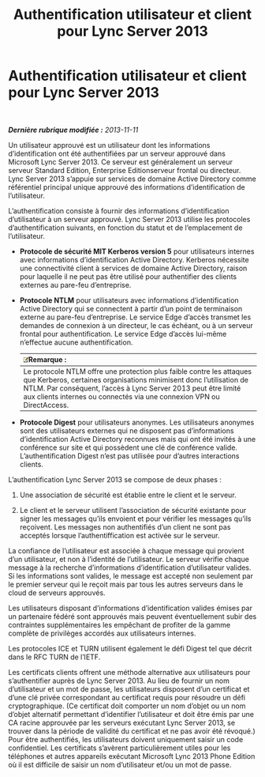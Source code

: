 ﻿---
title: Authentification utilisateur et client pour Lync Server 2013
TOCTitle: Authentification utilisateur et client pour Lync Server 2013
ms:assetid: 77f4b62a-f75c-424d-8f02-a6519090015d
ms:mtpsurl: https://technet.microsoft.com/fr-fr/library/Dn481132(v=OCS.15)
ms:contentKeyID: 59679141
ms.date: 05/20/2016
mtps_version: v=OCS.15
ms.translationtype: HT
---

# Authentification utilisateur et client pour Lync Server 2013

 

_**Dernière rubrique modifiée :** 2013-11-11_

Un utilisateur approuvé est un utilisateur dont les informations d’identification ont été authentifiées par un serveur approuvé dans Microsoft Lync Server 2013. Ce serveur est généralement un serveur serveur Standard Edition, Enterprise Editionserveur frontal ou directeur. Lync Server 2013 s’appuie sur services de domaine Active Directory comme référentiel principal unique approuvé des informations d’identification de l’utilisateur.

L’authentification consiste à fournir des informations d’identification d’utilisateur à un serveur approuvé. Lync Server 2013 utilise les protocoles d’authentification suivants, en fonction du statut et de l’emplacement de l’utilisateur.

  - **Protocole de sécurité MIT Kerberos version 5** pour utilisateurs internes avec informations d’identification Active Directory. Kerberos nécessite une connectivité client à services de domaine Active Directory, raison pour laquelle il ne peut pas être utilisé pour authentifier des clients externes au pare-feu d’entreprise.

  - **Protocole NTLM** pour utilisateurs avec informations d’identification Active Directory qui se connectent à partir d’un point de terminaison externe au pare-feu d’entreprise. Le service Edge d’accès transmet les demandes de connexion à un directeur, le cas échéant, ou à un serveur frontal pour authentification. Le service Edge d’accès lui-même n’effectue aucune authentification.
    
    <table>
    <thead>
    <tr class="header">
    <th><img src="images/Gg398920.note(OCS.15).gif" title="note" alt="note" />Remarque :</th>
    </tr>
    </thead>
    <tbody>
    <tr class="odd">
    <td>Le protocole NTLM offre une protection plus faible contre les attaques que Kerberos, certaines organisations minimisent donc l’utilisation de NTLM. Par conséquent, l’accès à Lync Server 2013 peut être limité aux clients internes ou connectés via une connexion VPN ou DirectAccess.</td>
    </tr>
    </tbody>
    </table>


  - **Protocole Digest** pour utilisateurs anonymes. Les utilisateurs anonymes sont des utilisateurs externes qui ne disposent pas d’informations d’identification Active Directory reconnues mais qui ont été invités à une conférence sur site et qui possèdent une clé de conférence valide. L’authentification Digest n’est pas utilisée pour d’autres interactions clients.

L’authentification Lync Server 2013 se compose de deux phases :

1.  Une association de sécurité est établie entre le client et le serveur.

2.  Le client et le serveur utilisent l’association de sécurité existante pour signer les messages qu’ils envoient et pour vérifier les messages qu’ils reçoivent. Les messages non authentifiés d’un client ne sont pas acceptés lorsque l’authentiffication est activée sur le serveur.

La confiance de l’utilisateur est associée à chaque message qui provient d’un utilisateur, et non à l’identité de l’utilisateur. Le serveur vérifie chaque message à la recherche d’informations d’identification d’utilisateur valides. Si les informations sont valides, le message est accepté non seulement par le premier serveur qui le reçoit mais par tous les autres serveurs dans le cloud de serveurs approuvés.

Les utilisateurs disposant d’informations d’identification valides émises par un partenaire fédéré sont approuvés mais peuvent éventuellement subir des contraintes supplémentaires les empêchant de profiter de la gamme complète de privilèges accordés aux utilisateurs internes.

Les protocoles ICE et TURN utilisent également le défi Digest tel que décrit dans le RFC TURN de l’IETF.

Les certificats clients offrent une méthode alternative aux utilisateurs pour s’authentifier auprès de Lync Server 2013. Au lieu de fournir un nom d’utilisateur et un mot de passe, les utilisateurs disposent d’un certificat et d’une clé privée correspondant au certificat requis pour résoudre un défi cryptographique. (Ce certificat doit comporter un nom d’objet ou un nom d’objet alternatif permettant d’identifier l’utilisateur et doit être émis par une CA racine approuvée par les serveurs exécutant Lync Server 2013, se trouver dans la période de validité du certificat et ne pas avoir été révoqué.) Pour être authentifiés, les utilisateurs doivent uniquement saisir un code confidentiel. Les certificats s’avèrent particulièrement utiles pour les téléphones et autres appareils exécutant Microsoft Lync 2013 Phone Edition où il est difficile de saisir un nom d’utilisateur et/ou un mot de passe.

